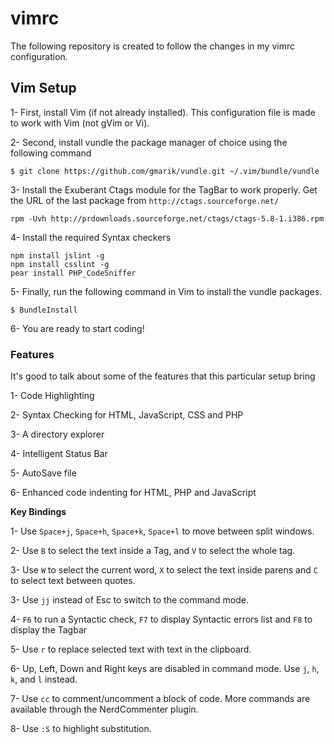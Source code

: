 vimrc
=====

The following repository is created to follow the changes in my vimrc configuration.

## Vim Setup

1- First, install Vim (if not already installed). This configuration file is made to work with Vim (not gVim or Vi).

2- Second, install vundle the package manager of choice using the following command

```
$ git clone https://github.com/gmarik/vundle.git ~/.vim/bundle/vundle
```

3- Install the Exuberant Ctags module for the TagBar to work properly. Get the URL of the last package from `http://ctags.sourceforge.net/`

```
rpm -Uvh http://prdownloads.sourceforge.net/ctags/ctags-5.8-1.i386.rpm
```

4- Install the required Syntax checkers

```
npm install jslint -g
npm install csslint -g
pear install PHP_CodeSniffer
```

5- Finally, run the following command in Vim to install the vundle packages.

```
$ BundleInstall
```

6- You are ready to start coding!

### Features

It's good to talk about some of the features that this particular setup bring

1- Code Highlighting

2- Syntax Checking for HTML, JavaScript, CSS and PHP

3- A directory explorer

4- Intelligent Status Bar

5- AutoSave file

6- Enhanced code indenting for HTML, PHP and JavaScript


**Key Bindings**

1- Use `Space+j`, `Space+h`, `Space+k`, `Space+l` to move between split windows.

2- Use `B` to select the text inside a Tag, and `V` to select the whole tag.

3- Use `W` to select the current word, `X` to select the text inside parens and `C` to select text between quotes.

3- Use `jj` instead of Esc to switch to the command mode.

4- `F6` to run a Syntactic check, `F7` to display Syntactic errors list and `F8` to display the Tagbar

5- Use `r` to replace selected text with text in the clipboard.

6- Up, Left, Down and Right keys are disabled in command mode. Use `j`, `h`, `k`, and `l` instead.

7- Use `cc` to comment/uncomment a block of code. More commands are available through the NerdCommenter plugin.

8- Use `:S` to highlight substitution.
